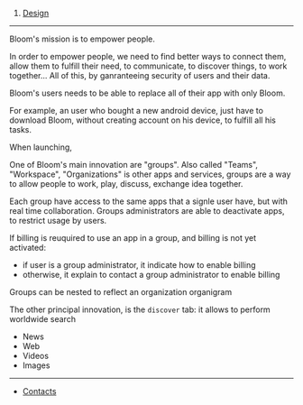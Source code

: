 1. [Design](design.md)

--------


Bloom's mission is to empower people.

In order to empower people, we need to find better ways to connect them,
allow them to fulfill their need, to communicate, to discover things,
to work together...
All of this, by ganranteeing security of users and their data.

Bloom's users needs to be able to replace all of their app with only Bloom.

For example, an user who bought a new android device, just have to download Bloom, without creating
account on his device, to fulfill all his tasks.


When launching,


One of Bloom's main innovation are "groups". Also called "Teams", "Workspace", "Organizations" is other
apps and services, groups are a way to allow people to work, play, discuss, exchange idea together.

Each group have access to the same apps that a signle user have, but with real time collaboration.
Groups administrators are able to deactivate apps, to restrict usage by users.

If billing is reuquired to use an app in a group, and billing is not yet activated:
* if user is a group administrator, it indicate how to enable billing
* otherwise, it explain to contact a group administrator to enable billing

Groups can be nested to reflect an organization organigram


The other principal innovation, is the `discover` tab:
it allows to perform worldwide search

* News
* Web
* Videos
* Images

-------------

* [Contacts](contacts)

